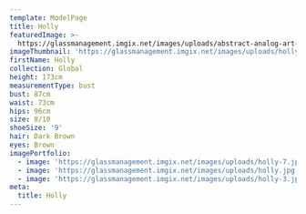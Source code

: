 ```yaml
---
template: ModelPage
title: Holly
featuredImage: >-
  https://glassmanagement.imgix.net/images/uploads/abstract-analog-art-390089.jpg
imageThumbnail: 'https://glassmanagement.imgix.net/images/uploads/holly-hs.jpg'
firstName: Holly
collection: Global
height: 173cm
measurementType: bust
bust: 87cm
waist: 73cm
hips: 96cm
size: 8/10
shoeSize: '9'
hair: Dark Brown
eyes: Brown
imagePortfolio:
  - image: 'https://glassmanagement.imgix.net/images/uploads/holly-7.jpg'
  - image: 'https://glassmanagement.imgix.net/images/uploads/holly.jpg'
  - image: 'https://glassmanagement.imgix.net/images/uploads/holly-3.jpg'
meta:
  title: Holly
---
```


